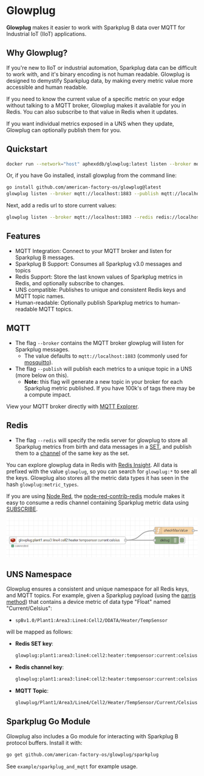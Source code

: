 # Glowplug
**Glowplug** makes it easier to work with Sparkplug B data over MQTT for Industrial IoT (IIoT) applications.

## Why Glowplug?
If you're new to IIoT or industrial automation, Sparkplug data can be difficult to work with, and it's binary encoding is not human readable. Glowplug is designed to demystify Sparkplug data, by making every metric value more accessible and human readable. 

If you need to know the current value of a specific metric on your edge without talking to a MQTT broker, Glowplug makes it available for you in Redis. You can also subscribe to that value in Redis when it updates.

If you want individual metrics exposed in a UNS when they update, Glowplug can optionally publish them for you.

## Quickstart

```bash
docker run --network="host" aphexddb/glowplug:latest listen --broker mqtt://localhost:1883 --publish mqtt://localhost:1883
```

Or, if you have Go installed, install glowplug from the command line:

```bash
go install github.com/american-factory-os/glowplug@latest
glowplug listen --broker mqtt://localhost:1883 --publish mqtt://localhost:1883
```

Next, add a redis url to store current values:

```bash
glowplug listen --broker mqtt://localhost:1883 --redis redis://localhost:6379/0 --publish mqtt://localhost:1883
```

## Features

* MQTT Integration: Connect to your MQTT broker and listen for Sparkplug B messages.
* Sparkplug B Support: Consumes all Sparkplug v3.0 messages and topics
* Redis Support: Store the last known values of Sparkplug metrics in Redis, and optionally subscribe to changes.
* UNS compatible: Publishes to unique and consistent Redis keys and MQTT topic names.
* Human-readable: Optionally publish Sparkplug metrics to human-readable MQTT topics.

## MQTT
* The flag `--broker` contains the MQTT broker glowplug will listen for Sparkplug messages.
  * The value defaults to `mqtt://localhost:1883` (commonly used for [mosquitto](https://github.com/eclipse/mosquitto)).
* The flag `--publish` will publish each metrics to a unique topic in a UNS (more below on this).   
  * **Note:** this flag will generate a new topic in your broker for each Sparkplug metric published. If you have 100k's of tags there may be a compute impact.

View your MQTT broker directly with [MQTT Explorer](https://mqtt-explorer.com/).

## Redis
* The flag `--redis` will specify the redis server for glowplug to store all Sparkplug metrics from birth and data messages in a [SET](https://redis.io/docs/latest/commands/set/), and publish them to a [channel](https://redis.io/docs/latest/commands/pubsub-channels/) of the same key as the set.

You can explore glowplug data in Redis with [Redis Insight](https://redis.io/insight/). All data is prefixed with the value `glowplug`, so you can search for `glowplug:*` to see all the keys. Glowplug also stores all the metric data types it has seen in the hash `glowplug:metric_types`. 

If you are using [Node Red](https://nodered.org/), the [node-red-contrib-redis](https://flows.nodered.org/node/node-red-contrib-redis) module makes it easy to consume a redis channel containing Sparkplug metric data using [SUBSCRIBE](https://redis.io/docs/latest/commands/subscribe/).

<img src="example/redis-in-node-red.png" />

## UNS Namespace

Glowplug ensures a consistent and unique namespace for all Redis keys, and MQTT topics. For example, given a Sparkplug payload (using the [parris method](https://www.hivemq.com/blog/implementing-unified-namespace-uns-mqtt-sparkplug/)) that contains a device metric of data type "Float" named "Current/Celsius":

* `spBv1.0/Plant1:Area3:Line4:Cell2/DDATA/Heater/TempSensor`

will be mapped as follows:

- **Redis SET key**:
    ```txt
    glowplug:plant1:area3:line4:cell2:heater:tempsensor:current:celsius
    ```
- **Redis channel key**:
    ```txt
    glowplug:plant1:area3:line4:cell2:heater:tempsensor:current:celsius
    ```    
- **MQTT Topic**:
    ```txt
    glowplug/Plant1/Area3/Line4/Cell2/Heater/TempSensor/Current/Celsius
    ```

## Sparkplug Go Module

Glowplug also includes a Go module for interacting with Sparkplug B protocol buffers. Install it with:

```bash
go get github.com/american-factory-os/glowplug/sparkplug
```

See `example/sparkplug_and_mqtt` for example usage.

